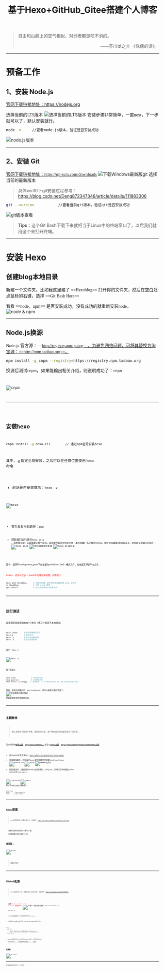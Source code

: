 ﻿---
title: 基于Hexo+GitHub_Gitee搭建个人博客
tags: 
	- Hexo
	- GitHub
	- Gitee
	- Blog
categories: 
	- PersonalBlog 
---

>自由和山巅上的空气相似，对弱者都是吃不消的。
    <p align="right">——芥川龙之介 《侏儒的话》。</p>

<hr>

# 预备工作
## 1、安装 Node.js
 [官网下载链接地址：](https://nodejs.org)https://nodejs.org

<font face="楷体" >选择当前的LTS版本</font>
![选择当前的LTS版本](https://img-blog.csdnimg.cn/20210111162259365.png?x-oss-process=image/watermark,type_ZmFuZ3poZW5naGVpdGk,shadow_10,text_aHR0cHM6Ly9ibG9nLmNzZG4ubmV0L3UwMTMwMTIzNjk=,size_16,color_FFFFFF,t_70#pic_center)
<font face="楷体" >安装步骤非常简单，一直next，下一步就可以了，默认安装就行。</font>

```bash
node -v		//查看node.js版本，验证是否安装成功
```
![node.js版本](https://img-blog.csdnimg.cn/2021011116350191.png#pic_center)
<hr>

## 2、安装 Git
<font face="楷体" > [官网下载链接地址：](https://git-scm.com/downloads)https://git-scm.com/downloads</font>
![下载Windows最新版git](https://img-blog.csdnimg.cn/20210111170302943.png?x-oss-process=image/watermark,type_ZmFuZ3poZW5naGVpdGk,shadow_10,text_aHR0cHM6Ly9ibG9nLmNzZG4ubmV0L3UwMTMwMTIzNjk=,size_16,color_FFFFFF,t_70#pic_center)
<font face="楷体" >选择当前的最新版本</font>
>具体win10下git安装过程参考：https://blog.csdn.net/Deng872347348/article/details/111883306

```bash
git --version			//查看当前git版本，验证git是否安装成功
```
![git版本查看](https://img-blog.csdnimg.cn/20210111171820594.png#pic_center)
>**Tips**：这个Git Bash下载下来就相当于Linux中的终端窗口了，以后我们就用这个来打开终端。

<hr>

# 安装 Hexo
## 创建blog本地目录
<font face="楷体" >新建一个文件夹，比如我这里建了 ==Hexoblog==
打开你的文件夹，然后在空白处点鼠标的右键，选择 ==Git Bash Here==</font>

<font face="楷体" >看看 ==node，npm== 是否安装成功，没有成功的就重新安装node。</font>
![node & npm](https://img-blog.csdnimg.cn/20210111190015814.png#pic_center)
<hr>

## Node.js换源

<font face="楷体" >Node.js 官方源：==http://registry.npmjs.org==，为避免网络问题，可将其替换为淘宝源：==http://npm.taobao.org==。</font>
```bash
npm install -g cnpm --registry=https://registry.npm.taobao.org
```

<font face="楷体" >换源后测试cnpm，如果能输出相关介绍，则说明成功了：<code>cnpm </font>

![cnpm](https://img-blog.csdnimg.cn/20210111191904445.png?x-oss-process=image/watermark,type_ZmFuZ3poZW5naGVpdGk,shadow_10,text_aHR0cHM6Ly9ibG9nLmNzZG4ubmV0L3UwMTMwMTIzNjk=,size_16,color_FFFFFF,t_70#pic_center)
<hr>

## 安装hexo

```bash
cnpm install -g hexo-cli		// 通过npm全局安装hexo
```
<font face="楷体" >其中，-g 指定全局安装，之后可以在任意位置使用 hexo 命令</font>

- <font face="楷体" >验证是否安装成功：<code>hexo -v </font>


![hexo](https://img-blog.csdnimg.cn/20210111192257365.png?x-oss-process=image/watermark,type_ZmFuZ3poZW5naGVpdGk,shadow_10,text_aHR0cHM6Ly9ibG9nLmNzZG4ubmV0L3UwMTMwMTIzNjk=,size_16,color_FFFFFF,t_70#pic_center)

 - <font face="楷体" >首先看看当前路径：<code>pwd </font> 

- <font face="楷体" >然后我们运行命令<code>hexo init </font>  <font face="楷体" >。这步是关键，主要是建立整个项目，这里我博客所在的文件夹（事先创建）名字是Hexoblog，文件夹位置是d盘根目录上。文件目录及其分析如下：</font> 
![hexo init](https://img-blog.csdnimg.cn/20210111193753849.png?x-oss-process=image/watermark,type_ZmFuZ3poZW5naGVpdGk,shadow_10,text_aHR0cHM6Ly9ibG9nLmNzZG4ubmV0L3UwMTMwMTIzNjk=,size_16,color_FFFFFF,t_70#pic_center)
![项目目录文件生成](https://img-blog.csdnimg.cn/20210111193832725.png?x-oss-process=image/watermark,type_ZmFuZ3poZW5naGVpdGk,shadow_10,text_aHR0cHM6Ly9ibG9nLmNzZG4ubmV0L3UwMTMwMTIzNjk=,size_16,color_FFFFFF,t_70#pic_center)
![hexo blog目录](https://img-blog.csdnimg.cn/20210111194639505.png?x-oss-process=image/watermark,type_ZmFuZ3poZW5naGVpdGk,shadow_10,text_aHR0cHM6Ly9ibG9nLmNzZG4ubmV0L3UwMTMwMTIzNjk=,size_16,color_FFFFFF,t_70#pic_center)

 <font face="楷体" >其中，目录Hexoblog\source\_posts下存放都为makedown（md）格式文件，也就是写好的blog文件。</font>

<font color="red">
Notes：也可以在git bash中完成目录创建，步骤如下</font>

```bash
hexo init Hexoblog      # 初始化创建，会在你所在位置创建 blog 文件夹
cd Hexoblog             # 进入 blog 目录
npm install         	# 进一步安装hexo所需文件
```

<hr>

## 运行测试

 <font face="楷体" >这里我们经常用到的有3个命令（第三个仅用于本地测试）</font> 

```bash
hexo clean 		#用来清理缓存文件
hexo g          #生成文件
hexo  s     	#运行本地服务器
hexo  d   		#上传到服务器
```
<font face="楷体" >运行</font> <code>hexo s

![hexo -s](https://img-blog.csdnimg.cn/20210111195441749.png#pic_center)

<font face="楷体" >接下来输入</font>

```bash
hexo clean                # 清除所有记录
hexo generate       	  # 生成静态网页
hexo server (-p 80可选)   # 启动服务, -p 80 表示端口号为 80，默认不加端口号是 4000
```

<font face="楷体">然后，使用浏览器访问：http://localhost:80，就可以看到下面的界面了。</font>
![在这里插入图片描述](https://img-blog.csdnimg.cn/20210111195514688.png?x-oss-process=image/watermark,type_ZmFuZ3poZW5naGVpdGk,shadow_10,text_aHR0cHM6Ly9ibG9nLmNzZG4ubmV0L3UwMTMwMTIzNjk=,size_16,color_FFFFFF,t_70#pic_center)
<font face="楷体" >至此说明本地环境搭建完成。</font> 

<hr>

## 主题替换
> 默认主题也不是说不好看，就是怕烂大街，谁不想在自己的地盘彰显点个性化呢...

<font face="楷体" >官方提供的[参考主题](https://hexo.io/themes/)：https://hexo.io/themes/， 这里以[Sakura主题](https://github.com/honjun/hexo-theme-sakura)：https://github.com/honjun/hexo-theme-sakura为例</font> 

- <font face="楷体" >进入github点击下载zip：https://github.com/honjun/hexo-theme-sakura</font>
- <font face="楷体" >将压缩包解压，并将其中theme文件夹拷贝至目录<code>Hexoblog/themes</font>
![sakura.zip](https://img-blog.csdnimg.cn/2021011120263117.jpg#pic_center)
![unzip](https://img-blog.csdnimg.cn/20210111202701105.jpg#pic_center)
![themes文件夹](https://img-blog.csdnimg.cn/20210111202725353.jpg#pic_center)
- <font face="楷体" >修改配置文件：主题配置在Hexoblog主目录找到：_config.yml，记事本打开并修改默认theme: landscape为<code>theme:sakura</font>

![_config.yml](https://img-blog.csdnimg.cn/20210111203315140.jpg?x-oss-process=image/watermark,type_ZmFuZ3poZW5naGVpdGk,shadow_10,text_aHR0cHM6Ly9ibG9nLmNzZG4ubmV0L3UwMTMwMTIzNjk=,size_16,color_FFFFFF,t_70#pic_center)
![Sakura](https://img-blog.csdnimg.cn/20210111203332435.jpg#pic_center)
 <font face="楷体" >接着，本地测试主题是否替换成功<font/>
 
```bash
hexo clean
hexo g		//hexo generate
hexo s		//hexo server
```
<hr>

# Gitee配置
>Gitee配置很简单，简要记录几点。
>详细参考：https://blog.csdn.net/cungudafa/article/details/104260494

- 新建的仓库名称必须和gitee用户名一致。
- 每次都需要记得手动更新Gitee端

## 效果图：
![giteeblog](https://img-blog.csdnimg.cn/20210111215112437.png?x-oss-process=image/watermark,type_ZmFuZ3poZW5naGVpdGk,shadow_10,text_aHR0cHM6Ly9ibG9nLmNzZG4ubmV0L3UwMTMwMTIzNjk=,size_16,color_FFFFFF,t_70#pic_center)

> 蛮酷的有没有...
<hr>

# Github配置
>Github配置大同小异，简要记录几点注意事项。
>详细参考：https://www.jianshu.com/p/f9b213097c42

- 出现<font color="red"  face="楷体">nothing to commit, working tree clean，且网页404。</font>
![404](https://img-blog.csdnimg.cn/20210111212745820.png?x-oss-process=image/watermark,type_ZmFuZ3poZW5naGVpdGk,shadow_10,text_aHR0cHM6Ly9ibG9nLmNzZG4ubmV0L3UwMTMwMTIzNjk=,size_16,color_FFFFFF,t_70#pic_center)
  则hexo的提交命令使用：<code>hexo clean && hexo g && hexo d

- GitHub新建仓库时，仓库名必须为用户名<code>.github.io
- 同时部署GitHub和Gitee的时候，_config_yml中deploy部分如下所示：

```bash
deploy:
  type: git
  repo: 
        github: git@github.com:用户名/用户名.github.io.git
        gitee: https://gitee.com/用户名/用户名  //因为开启了强制HTTPS
  branch: master
```
- GitHub中新建的仓库code中必须要有README.md文件，不然还是会出现404。
- 内容只有放在在master分支里面的内容才能用github.io查看到

## 效果图
![githubpage](https://img-blog.csdnimg.cn/20210111215219759.png?x-oss-process=image/watermark,type_ZmFuZ3poZW5naGVpdGk,shadow_10,text_aHR0cHM6Ly9ibG9nLmNzZG4ubmV0L3UwMTMwMTIzNjk=,size_16,color_FFFFFF,t_70#pic_center)
<hr>
接下来就是自由发挥的空间了，未完待续。。。
